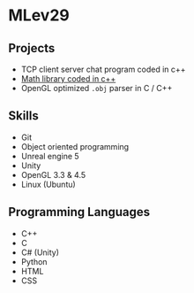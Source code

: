 # MLev29
## Projects 
- TCP client server chat program coded in c++
- [Math library coded in c++](https://github.com/MLev29/LibMath)
- OpenGL optimized `.obj` parser in C / C++

## Skills
- Git
- Object oriented programming
- Unreal engine 5
- Unity
- OpenGL 3.3 & 4.5
- Linux (Ubuntu)

## Programming Languages
- C++
- C
- C# (Unity)
- Python
- HTML
- CSS
